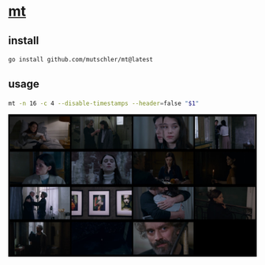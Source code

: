 # [mt](https://github.com/mutschler/mt)

## install

```sh
go install github.com/mutschler/mt@latest
```

## usage

```sh
mt -n 16 -c 4 --disable-timestamps --header=false "$1"
```

![mt](/_image/bin/mt.jpg)

